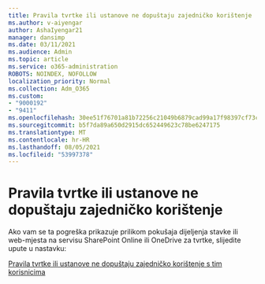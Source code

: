 ```yaml
---
title: Pravila tvrtke ili ustanove ne dopuštaju zajedničko korištenje
ms.author: v-aiyengar
author: AshaIyengar21
manager: dansimp
ms.date: 03/11/2021
ms.audience: Admin
ms.topic: article
ms.service: o365-administration
ROBOTS: NOINDEX, NOFOLLOW
localization_priority: Normal
ms.collection: Adm_O365
ms.custom:
- "9000192"
- "9411"
ms.openlocfilehash: 30ee51f76701a81b72256c21049b6879cad99a17f98397cf73c8ce85d910867f
ms.sourcegitcommit: b5f7da89a650d2915dc652449623c78be6247175
ms.translationtype: MT
ms.contentlocale: hr-HR
ms.lasthandoff: 08/05/2021
ms.locfileid: "53997378"
---
```

# <a name="your-organizations-policies-do-not-allow-you-to-share"></a>Pravila tvrtke ili ustanove ne dopuštaju zajedničko korištenje

Ako vam se ta pogreška prikazuje prilikom pokušaja dijeljenja stavke ili web-mjesta na servisu SharePoint Online ili OneDrive za tvrtke, slijedite upute u nastavku:
 
[Pravila tvrtke ili ustanove ne dopuštaju zajedničko korištenje s tim korisnicima](https://docs.microsoft.com/sharepoint/troubleshoot/sharing-and-permissions/organization-policies-do-not-allow-you-to-share-with-users-error)